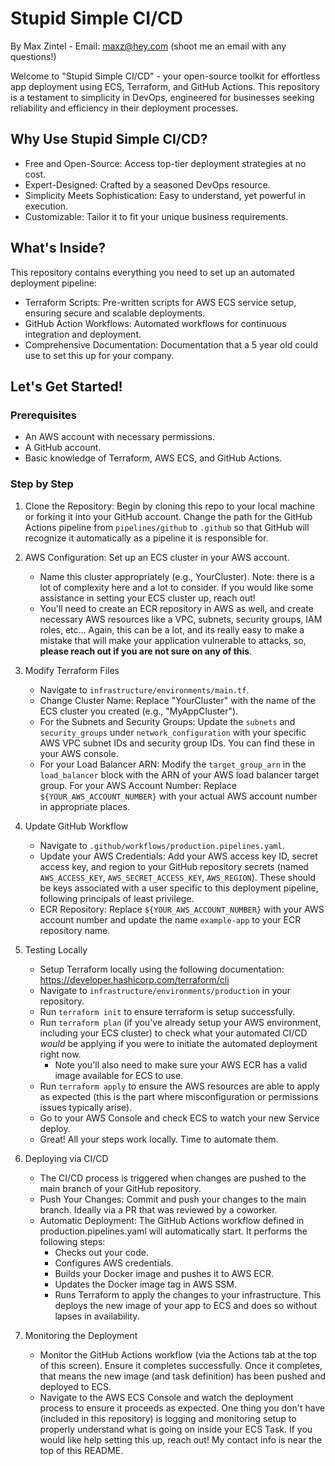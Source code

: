 # Stupid Simple CI/CD

By Max Zintel - Email: maxz@hey.com (shoot me an email with any questions!)

Welcome to "Stupid Simple CI/CD" - your open-source toolkit for effortless app deployment using ECS, Terraform, and GitHub Actions. This repository is a testament to simplicity in DevOps, engineered for businesses seeking reliability and efficiency in their deployment processes.

## Why Use Stupid Simple CI/CD?
* Free and Open-Source: Access top-tier deployment strategies at no cost.
* Expert-Designed: Crafted by a seasoned DevOps resource.
* Simplicity Meets Sophistication: Easy to understand, yet powerful in execution.
* Customizable: Tailor it to fit your unique business requirements.

## What's Inside?
This repository contains everything you need to set up an automated deployment pipeline:

* Terraform Scripts: Pre-written scripts for AWS ECS service setup, ensuring secure and scalable deployments.
* GitHub Action Workflows: Automated workflows for continuous integration and deployment.
* Comprehensive Documentation: Documentation that a 5 year old could use to set this up for your company.

## Let's Get Started!

### Prerequisites
* An AWS account with necessary permissions.
* A GitHub account.
* Basic knowledge of Terraform, AWS ECS, and GitHub Actions.

### Step by Step

1. Clone the Repository: Begin by cloning this repo to your local machine or forking it into your GitHub account. Change the path for the GitHub Actions pipeline from `pipelines/github` to `.github` so that GitHub will recognize it automatically as a pipeline it is responsible for.
2. AWS Configuration: Set up an ECS cluster in your AWS account.
   * Name this cluster appropriately (e.g., YourCluster). Note: there is a lot of complexity here and a lot to consider. If you would like some assistance in setting your ECS cluster up, reach out!
   * You'll need to create an ECR repository in AWS as well, and create necessary AWS resources like a VPC, subnets, security groups, IAM roles, etc... Again, this can be a lot, and its really easy to make a mistake that will make your application vulnerable to attacks, so, **please reach out if you are not sure on any of this**.

3. Modify Terraform Files
   * Navigate to `infrastructure/environments/main.tf`.
   * Change Cluster Name: Replace "YourCluster" with the name of the ECS cluster you created (e.g., "MyAppCluster").
   * For the Subnets and Security Groups: Update the `subnets` and `security_groups` under `network_configuration` with your specific AWS VPC subnet IDs and security group IDs. You can find these in your AWS console.
   * For your Load Balancer ARN: Modify the `target_group_arn` in the `load_balancer` block with the ARN of your AWS load balancer target group. For your AWS Account Number: Replace `${YOUR_AWS_ACCOUNT_NUMBER}` with your actual AWS account number in appropriate places.

4. Update GitHub Workflow
   * Navigate to `.github/workflows/production.pipelines.yaml`.
   * Update your AWS Credentials: Add your AWS access key ID, secret access key, and region to your GitHub repository secrets (named `AWS_ACCESS_KEY`, `AWS_SECRET_ACCESS_KEY`, `AWS_REGION`). These should be keys associated with a user specific to this deployment pipeline, following principals of least privilege.
   * ECR Repository: Replace `${YOUR_AWS_ACCOUNT_NUMBER}` with your AWS account number and update the name `example-app` to your ECR repository name.

5. Testing Locally
   * Setup Terraform locally using the following documentation: https://developer.hashicorp.com/terraform/cli
   * Navigate to `infrastructure/environments/production` in your repository.
   * Run `terraform init` to ensure terraform is setup successfully.
   * Run `terraform plan` (if you've already setup your AWS environment, including your ECS cluster) to check what your automated CI/CD _would_ be applying if you were to initiate the automated deployment right now.
     * Note you'll also need to make sure your AWS ECR has a valid image available for ECS to use.
   * Run `terraform apply` to ensure the AWS resources are able to apply as expected (this is the part where misconfiguration or permissions issues typically arise).
   * Go to your AWS Console and check ECS to watch your new Service deploy.
   * Great! All your steps work locally. Time to automate them.
 
 6. Deploying via CI/CD
    * The CI/CD process is triggered when changes are pushed to the main branch of your GitHub repository.
    * Push Your Changes: Commit and push your changes to the main branch. Ideally via a PR that was reviewed by a coworker.
    * Automatic Deployment: The GitHub Actions workflow defined in production.pipelines.yaml will automatically start. It performs the following steps:
      * Checks out your code.
      * Configures AWS credentials.
      * Builds your Docker image and pushes it to AWS ECR.
      * Updates the Docker image tag in AWS SSM.
      * Runs Terraform to apply the changes to your infrastructure. This deploys the new image of your app to ECS and does so without lapses in availability.
    
  7. Monitoring the Deployment
     * Monitor the GitHub Actions workflow (via the Actions tab at the top of this screen). Ensure it completes successfully. Once it completes, that means the new image (and task definition) has been pushed and deployed to ECS.
     * Navigate to the AWS ECS Console and watch the deployment process to ensure it proceeds as expected. One thing you don't have (included in this repository) is logging and monitoring setup to properly understand what is going on inside your ECS Task. If you would like help setting this up, reach out! My contact info is near the top of this README.

